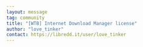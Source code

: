 ```yaml
---
layout: message
tag: community
title: "[WTB] Internet Download Manager license"
author: "love_tinker"
contact: https://libredd.it/user/love_tinker
---
```

